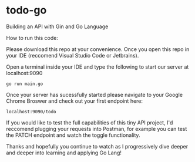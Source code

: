 # todo-go
Building an API with Gin and Go Language


How to run this code:

Please download this repo at your convenience. Once you open this repo in your IDE (reccomend Visual Studio Code or Jetbrains).

Open a terminal inside your IDE and type the following to start our server at localhost:9090

`go run main.go`

Once your server has sucessfully started please navigate to your Google Chrome Broswer and check out your first endpoint here:

`localhost:9090/todo`

If you would like to test the full capabilities of this tiny API project, I'd reccomend plugging your requests into Postman, for example you can test the PATCH endpoint and watch the toggle functionality.

Thanks and hopefully you continue to watch as I progressively dive deeper and deeper into learning and applying Go Lang!
